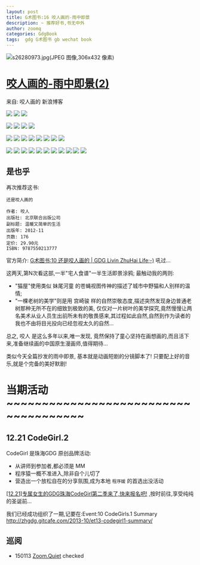 ```yaml
---
layout: post
title: G术图书:16 咬人画的-雨中即景
description: ~ 推荐好书,书无中外
author: zoomq
categories: GdgBook
tags:  gdg G术图书 gb wechat book
---
```



![s26280973.jpg(JPEG 图像,306x432 像素)](http://img3.douban.com/lpic/s26280973.jpg)

# [咬人画的-雨中即景(2)](http://blog.sina.com.cn/s/blog_4c686e930101anqm.html)

来自: 咬人画的 新浪博客

![](http://0.zoomquiet.top/ZHGDG/stuff/001oKLZxgy6DE3HL28d5d&690.jpg)
![](http://0.zoomquiet.top/ZHGDG/stuff/001oKLZxgy6DE3HRVHh87&690.jpg) 
![](http://0.zoomquiet.top/ZHGDG/stuff/001oKLZxgy6DE3I01ACc2&690.jpg) 

<!--more-->

![](http://0.zoomquiet.top/ZHGDG/stuff/001oKLZxgy6DE3I6Xoi7e&690.jpg) 
![](http://0.zoomquiet.top/ZHGDG/stuff/001oKLZxgy6DE3IEsF604&690.jpg) 
![](http://0.zoomquiet.top/ZHGDG/stuff/001oKLZxgy6DE3RPh8i1e&690.jpg) 
![](http://0.zoomquiet.top/ZHGDG/stuff/001oKLZxgy6DE3WpYowd8&690.jpg) 

![](http://0.zoomquiet.top/ZHGDG/stuff/001oKLZxgy6DE3JBXxFdb&690.jpg) 
![](http://0.zoomquiet.top/ZHGDG/stuff/001oKLZxgy6DE3JGSkm66&690.jpg) 
![](http://0.zoomquiet.top/ZHGDG/stuff/001oKLZxgy6DE3JLqHQ7e&690.jpg) 
![](http://0.zoomquiet.top/ZHGDG/stuff/001oKLZxgy6DE3JPIda38&690.jpg) 
![](http://0.zoomquiet.top/ZHGDG/stuff/001oKLZxgy6DE3JTTt21c&690.jpg) 
![](http://0.zoomquiet.top/ZHGDG/stuff/001oKLZxgy6DE3JYE7v81&690.jpg) 
![](http://0.zoomquiet.top/ZHGDG/stuff/001oKLZxgy6DE3K3fT87e&690.jpg) 
![](http://0.zoomquiet.top/ZHGDG/stuff/001oKLZxgy6DE3K7pBN53&690.jpg) 

![](http://0.zoomquiet.top/ZHGDG/stuff/001oKLZxgy6DE3Z7x1882&690.jpg) 
![](http://0.zoomquiet.top/ZHGDG/stuff/001oKLZxgy6DE3Zenm535&690.jpg) 
![](http://0.zoomquiet.top/ZHGDG/stuff/001oKLZxgy6DE3ZlkxOc8&690.jpg) 
![](http://0.zoomquiet.top/ZHGDG/stuff/001oKLZxgy6DE3Zy8cifa&690.jpg) 
![](http://0.zoomquiet.top/ZHGDG/stuff/001oKLZxgy6DE3ZEIDGfc&690.jpg) 
![](http://0.zoomquiet.top/ZHGDG/stuff/001oKLZxgy6DE3ZQpcSd2&690.jpg) 
![](http://0.zoomquiet.top/ZHGDG/stuff/001oKLZxgy6DE3ZVhhzad&690.jpg) 
![](http://0.zoomquiet.top/ZHGDG/stuff/001oKLZxgy6DE400aJT45&690.jpg) 
![](http://0.zoomquiet.top/ZHGDG/stuff/001oKLZxgy6DE404QX701&690.jpg) 
![](http://0.zoomquiet.top/ZHGDG/stuff/001oKLZxgy6DE40aqPr8d&690.jpg) 
![](http://0.zoomquiet.top/ZHGDG/stuff/001oKLZxgy6DE40ejmo48&690.jpg) 




## 是也乎
再次推荐这书:

`还是咬人画的`

    作者: 咬人
    出版社: 北京联合出版公司
    副标题: 温暖又简单的生活
    出版年: 2012-11
    页数: 176
    定价: 29.90元
    ISBN: 9787550213777

官方简介:
[G术图书:10 还是咬人画的 | GDG Livin ZhuHai Life;-)](http://zhgdg.gitcafe.com/2013-11/gb10-bite_again/)
吼过...

这两天,第N次看这部,一半"宅人食谱"一半生活即景涂鸦;
最触动我的两则:

- "猫屋"使用类似 妹尾河童 的苍蝇视图传神的描述了城市中野猫和人别样的温情;
- "一棵老树的美学"则是用 宫崎骏 样的自然崇敬态度,描述突然发现身边普通老树那种无所不在的细致到极致的美, 仅仅对一片树叶的美学探究,竟然慢慢让两名美术从业人员生出前所未有的敬畏感来,其过程如此自然,自然到作为读者的我也不由将目光投向已经忽视太久的自然...

总之, 咬人 
是这么多年以来,唯一发现,
竟然保持了童心坚持在画想画的,而且活下来,准备继续画的中国原生漫画师,值得期待...

类似今天全篇抄发的雨中即景, 基本就是动画短剧的分镜脚本了!
只要配上好的音乐,就是个完备的美好默剧!





# 当期活动 ~~~~~~~~~~~~~~~~~~~~~~~~~~~~~~~~~~~~~

## 12.21 CodeGirl.2

CodeGirl 是珠海GDG 原创品牌活动:

- 从讲师到参加者,都必须是 MM
- 程序猿一概不准进入,除非自个儿切了
- 营造出一个放松自在的分享氛围,成为本地 `程序媛` 的首选出没活动

[[12.21]专属女生的GDG珠海CodeGirl第二季来了,快来报名吧!](http://www.chinagdg.com/thread-3367-1-1.html)
,按时前往,享受纯纯的圣诞前...

我们已经成功组织了一期,记要在:Event:10 CodeGirls.1 Summary
      http://zhgdg.gitcafe.com/2013-10/et13-codegirl1-summary/






## 巡阅
- 150113 [Zoom.Quiet](http://zoomquiet.io/) checked



